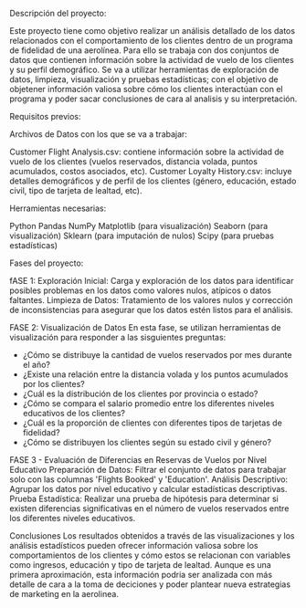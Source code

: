 Descripción del proyecto:

Este proyecto tiene como objetivo realizar un análisis detallado de los datos relacionados con el comportamiento de los clientes dentro de un programa de fidelidad de una aerolínea. Para ello se trabaja con dos conjuntos de datos que contienen información sobre la actividad de vuelo de los clientes y su perfil demográfico. Se va a utilizar herramientas de exploración de datos, limpieza, visualización y pruebas estadísticas; con el objetivo de objetener información valiosa sobre cómo los clientes interactúan con el programa y poder sacar conclusiones de cara al analisis y su interpretación.

Requisitos previos:

Archivos de Datos con los que se va a trabajar:

Customer Flight Analysis.csv: contiene información sobre la actividad de vuelo de los clientes (vuelos reservados, distancia volada, puntos acumulados, costos asociados, etc).
Customer Loyalty History.csv: incluye detalles demográficos y de perfil de los clientes (género, educación, estado civil, tipo de tarjeta de lealtad, etc).

Herramientas necesarias:

Python
Pandas 
NumPy 
Matplotlib (para visualización)
Seaborn (para visualización)
Sklearn (para imputación de nulos)
Scipy (para pruebas estadísticas)

Fases del proyecto:

fASE 1: 
Exploración Inicial: Carga y exploración de los datos para identificar posibles problemas en los datos como valores nulos, atípicos o datos faltantes.
Limpieza de Datos: Tratamiento de los valores nulos y corrección de inconsistencias para asegurar que los datos estén listos para el análisis.

FASE 2: Visualización de Datos
En esta fase, se utilizan herramientas de visualización para responder a las sisguientes preguntas:
- ¿Cómo se distribuye la cantidad de vuelos reservados por mes durante el año?
- ¿Existe una relación entre la distancia volada y los puntos acumulados por los clientes?
-  ¿Cuál es la distribución de los clientes por provincia o estado?
- ¿Cómo se compara el salario promedio entre los diferentes niveles educativos de los clientes?
- ¿Cuál es la proporción de clientes con diferentes tipos de tarjetas de fidelidad?
- ¿Cómo se distribuyen los clientes según su estado civil y género?

FASE 3 - Evaluación de Diferencias en Reservas de Vuelos por Nivel Educativo
Preparación de Datos: Filtrar el conjunto de datos para trabajar solo con las columnas 'Flights Booked' y 'Education'.
Análisis Descriptivo: Agrupar los datos por nivel educativo y calcular estadísticas descriptivas.
Prueba Estadística: Realizar una prueba de hipótesis para determinar si existen diferencias significativas en el número de vuelos reservados entre los diferentes niveles educativos.

Conclusiones
Los resultados obtenidos a través de las visualizaciones y los análisis estadísticos pueden ofrecer información valiosa sobre los comportamientos de los clientes y cómo estos se relacionan con variables como ingresos, educación y tipo de tarjeta de lealtad. Aunque es una primera aproximación, esta información podria ser analizada con más detalle de cara a la toma de deciciones y poder plantear nueva estrategias de marketing en la aerolinea.
